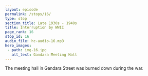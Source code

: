 ```yaml
---
layout: episode
permalink: /stops/16/
type: stop
section_title: Late 1930s - 1940s
title: Interruption by WWII
page_rank: 16
stop_id: 16
audio_file: hc-audio-16.mp3
hero_images:
 - path: img-16.jpg
   alt_text: Gandara Meeting Hall
---
```


The meeting hall in Gandara Street was burned down during the war.

<!--- TRANSCRIPT
Thus, toward the end of World War II, the meeting hall in Gandara was burned down. 

Shortly afterward, the church purchased a piece of land and built a meeting hall on Soler Street. Externally, they became known as Christian Gospel Center while internally retaining the name Chinese Christian Gospel Chapel. 
-->